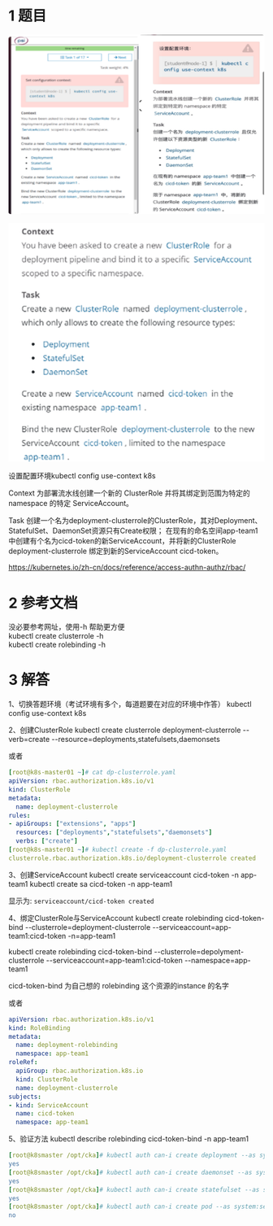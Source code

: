 

# 1 题目



![](image/1cka20240429174526.png)

![](image/1870449-20230918112946894-699039398.png)



设置配置环境kubectl config use-context k8s

Context
为部署流水线创建一个新的 ClusterRole 并将其绑定到范围为特定的 namespace 的特定 ServiceAccount。 

Task 
创建一个名为deployment-clusterrole的ClusterRole，其对Deployment、StatefulSet、DaemonSet资源只有Create权限；
在现有的命名空间app-team1中创建有个名为cicd-token的新ServiceAccount，并将新的ClusterRole deployment-clusterrole 绑定到新的ServiceAccount cicd-token。

https://kubernetes.io/zh-cn/docs/reference/access-authn-authz/rbac/ 


# 2 参考文档


没必要参考网址，使用-h 帮助更方便  
kubectl create clusterrole -h  
kubectl create rolebinding -h

# 3 解答


1、切换答题环境（考试环境有多个，每道题要在对应的环境中作答）
kubectl config use-context k8s


2、创建ClusterRole
kubectl create clusterrole deployment-clusterrole --verb=create --resource=deployments,statefulsets,daemonsets


或者
```yaml
[root@k8s-master01 ~]# cat dp-clusterrole.yaml 
apiVersion: rbac.authorization.k8s.io/v1
kind: ClusterRole
metadata:
  name: deployment-clusterrole
rules:
- apiGroups: ["extensions", "apps"]
  resources: ["deployments","statefulsets","daemonsets"]
  verbs: ["create"]
[root@k8s-master01 ~]# kubectl create -f dp-clusterrole.yaml 
clusterrole.rbac.authorization.k8s.io/deployment-clusterrole created
```

3、创建ServiceAccount
kubectl create serviceaccount cicd-token -n app-team1
kubectl  create sa cicd-token -n app-team1 

显示为: 
`serviceaccount/cicd-token created`

4、绑定ClusterRole与ServiceAccount
kubectl create rolebinding cicd-token-bind --clusterrole=deployment-clusterrole --serviceaccount=app-team1:cicd-token  -n=app-team1

kubectl create rolebinding cicd-token-bind --clusterrole=depolyment-clusterrole --serviceaccount=app-team1:cicd-token --namespace=app-team1

cicd-token-bind 为自己想的 rolebinding 这个资源的instance 的名字 

或者
```yaml
apiVersion: rbac.authorization.k8s.io/v1
kind: RoleBinding
metadata:
  name: deployment-rolebinding
  namespace: app-team1
roleRef:
  apiGroup: rbac.authorization.k8s.io
  kind: ClusterRole
  name: deployment-clusterrole
subjects:
- kind: ServiceAccount
  name: cicd-token
  namespace: app-team1
```


5、验证方法
kubectl describe rolebinding cicd-token-bind -n app-team1

```yaml
[root@k8smaster /opt/cka]# kubectl auth can-i create deployment --as system:serviceaccount:app-team1:cicd-token -n app-team1
yes
[root@k8smaster /opt/cka]# kubectl auth can-i create daemonset --as system:serviceaccount:app-team1:cicd-token -n app-team1   
yes
[root@k8smaster /opt/cka]# kubectl auth can-i create statefulset --as system:serviceaccount:app-team1:cicd-token -n app-team1   
yes
[root@k8smaster /opt/cka]# kubectl auth can-i create pod --as system:serviceaccount:app-team1:cicd-token -n app-team1   
no
```